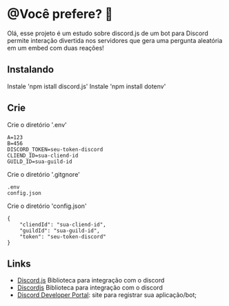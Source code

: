 # @Você prefere? 🤔

Olá, esse projeto é um estudo sobre discord.js de um bot para Discord permite interação divertida nos servidores que gera uma pergunta aleatória em um embed com duas reações!

## Instalando

Instale 'npm istall discord.js'
Instale 'npm install dotenv'

## Crie
Crie o diretório '.env'
```
A=123
B=456
DISCORD_TOKEN=seu-token-discord
CLIEND_ID=sua-cliend-id
GUILD_ID=sua-guild-id
```

Crie o diretório '.gitgnore'
```node_modules
.env
config.json
```

Crie o diretório 'config.json'
```
{
	"cliendId": "sua-cliend-id",
	"guildId": "sua-guild-id",
	"token": "seu-token-discord"
}
```

## Links
* [Discord.js](https://discord.js.org/) Biblioteca para integração com o discord
* [Discordjs](https://discordjs.guide/#before-you-begin) Biblioteca para integração com o discord
* [Discord Developer Portal](https://discord.com/developers/applications): site para registrar sua aplicação/bot;
